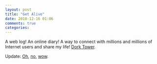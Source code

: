```yaml
---
layout: post
title: "Get Alive"
date: 2010-12-16 01:06
comments: true
categories: 
---
```

A web log! An online diary!
A way to connect with millions and millions of
Internet users and share my life! [Dork Tower][img].

Update: [Oh][dorktower], [no][afk], [wow][dilbert].

[img]: http://web.archive.org/web/20030530043352/www.gamespy.com/comics/dorktower/data/images/comics/dorktower219.jpg
[dorktower]: /data/images/dorktower219.jpg
[dilbert]: /data/images/dilbert.jpg
[afk]: /data/images/afk.jpg
